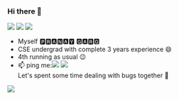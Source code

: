 ### Hi there 👋
<a href="https://codeforces.com/profile/pranay_garg"><img src="https://run.kaist.ac.kr/badges/codeforces/pranay_garg.svg"></a> 
<a href="https://www.codechef.com/users/pranay_garg"><img src="https://img.shields.io/badge/CodeChef-2008-yellow?logo=CodeChef"></a> 
<a href="https://github.com/pg30"><img src="https://img.shields.io/github/followers/pg30?style=social"></a>

- Myself    🅿🆁🅰🅽🅰🆈 🅶🅰🆁🅶
- CSE undergrad with complete 3 years experience 😄
- 4th running as usual 😉
- 📫 ping me:<a href="https://www.linkedin.com/in/pranaygarg30/"><img src="https://img.shields.io/badge/LinkedIn-blue?logo=LinkedIn"></a> <a href="https://www.instagram.com/_pranaygarg/?hl=en"><img src="https://img.shields.io/badge/Instagram-ff69b4?logo=Instagram"></a>
        <br>Let's spent some time dealing with bugs together 👯 
<img src="https://github-readme-stats.vercel.app/api?username=pg30&&show_icons=true&title_color=ffffff&icon_color=bb2acf&text_color=daf7dc&bg_color=191919">
<!--
**pg30/pg30** is a ✨ _special_ ✨ repository because its `README.md` (this file) appears on your GitHub profile.

Here are some ideas to get you started:

- 🔭 I’m currently working on ...
- 🌱 I’m currently learning ...
- 👯 I’m looking to collaborate on ...
- 🤔 I’m looking for help with ...
- 💬 Ask me about ...
- 📫 How to reach me: ...
- 😄 Pronouns: ...
- ⚡ Fun fact: ...
-->
